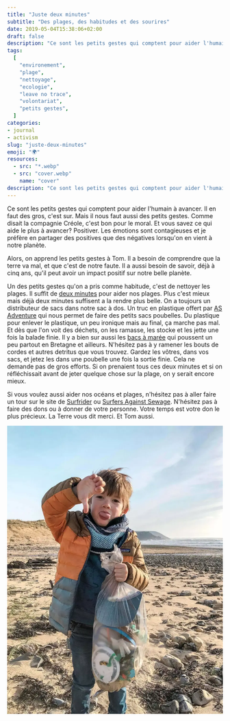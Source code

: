 ```yaml
---
title: "Juste deux minutes"
subtitle: "Des plages, des habitudes et des sourires"
date: 2019-05-04T15:38:06+02:00
draft: false
description: "Ce sont les petits gestes qui comptent pour aider l'humain. Deux minutes suffisent. Nettoyons les plages"
tags:
  [
    "environement",
    "plage",
    "nettoyage",
    "ecologie",
    "leave no trace",
    "volontariat",
    "petits gestes",
  ]
categories:
- journal
- activism
slug: "juste-deux-minutes"
emoji: "🌍"
resources:
  - src: "*.webp"
  - src: "cover.webp"
    name: "cover"
description: "Ce sont les petits gestes qui comptent pour aider l'humain à avancer. Il en faut des gros, c'est sur. Mais il nous faut aussi des petits gestes. Comme disait la compagnie Créole, c'est bon pour le moral. Et vous savez ce qui aide le plus à avancer? Positiver. Les émotions sont contagieuses et je préfère en partager des positives que des négatives lorsqu'on en vient à notre planète."
---
```


Ce sont les petits gestes qui comptent pour aider l'humain à avancer. Il en faut des gros, c'est sur. Mais il nous faut aussi des petits gestes. Comme disait la compagnie Créole, c'est bon pour le moral. Et vous savez ce qui aide le plus à avancer? Positiver. Les émotions sont contagieuses et je préfère en partager des positives que des négatives lorsqu'on en vient à notre planète.

Alors, on apprend les petits gestes à Tom. Il a besoin de comprendre que la terre va mal, et que c'est de notre faute. Il a aussi besoin de savoir, déjà à cinq ans, qu'il peut avoir un impact positif sur notre belle planète.

Un des petits gestes qu'on a pris comme habitude, c'est de nettoyer les plages. Il suffit de [deux minutes](https://beachclean.net) pour aider nos plages. Plus c'est mieux mais déjà deux minutes suffisent a la rendre plus belle. On a toujours un distributeur de sacs dans notre sac à dos. Un truc en plastique offert par [AS Adventure](https://www.asadventure.com/) qui nous permet de faire des petits sacs poubelles. Du plastique pour enlever le plastique, un peu ironique mais au final, ça marche pas mal. Et dès que l'on voit des déchets, on les ramasse, les stocke et les jette une fois la balade finie. Il y a bien sur aussi les [bacs à marée](https://bacamaree.fr) qui poussent un peu partout en Bretagne et ailleurs. N'hésitez pas à y ramener les bouts de cordes et autres detritus que vous trouvez. Gardez les vôtres, dans vos sacs, et jetez les dans une poubelle une fois la sortie finie. Cela ne demande pas de gros efforts. Si on prenaient tous ces deux minutes et si on réfléchissait avant de jeter quelque chose sur la plage, on y serait encore mieux.

Si vous voulez aussi aider nos océans et plages, n'hésitez pas à aller faire un tour sur le site de [Surfrider](https://www.surfrider.eu) ou [Surfers Against Sewage](https://www.sas.org.uk/). N'hésitez pas à faire des dons ou à donner de votre personne. Votre temps est votre don le plus précieux. La Terre vous dit merci. Et Tom aussi.

![1.webp](1.webp)
